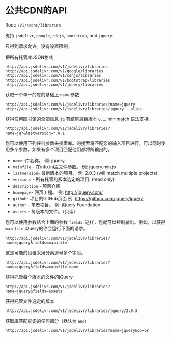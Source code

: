 # 公共CDN的API

Root: `/v1/<cdn>/libraries`

支持 `jsdelivr`, `google`, `cdnjs`, `bootstrap`, and `jquery`.

只得到请求允许。没有设置限制。

把所有托管库JSON格式

```
http://api.jsdelivr.com/v1/jsdelivr/libraries
http://api.jsdelivr.com/v1/google/libraries
http://api.jsdelivr.com/v1/cdnjs/libraries
http://api.jsdelivr.com/v1/bootstrap/libraries
http://api.jsdelivr.com/v1/jquery/libraries
```


获取一个单一的库的基础上 `name` 参数.

```
http://api.jsdelivr.com/v1/jsdelivr/libraries?name=jquery
http://api.jsdelivr.com/v1/jsdelivr/libraries/jquery - alias
```

获得任何图书馆的全部信息 `jq` 有结尾最新版本 `0.1`. [minimatch](https://www.npmjs.org/package/minimatch) 语法支持.

```
http://api.jsdelivr.com/v1/jsdelivr/libraries?name=jq*&lastversion=*.0.1
```

您可以使用下列任何参数来搜索库。的搜索将匹配您的输入项目进行。可以同时使用多个参数。如果有多个项目匹配他们都将所输出的。

* `name` -库名称。 例: jquery
* `mainfile` - 在info.ini主文件参数。 例: jquery.min.js
* `lastversion`- 最新版本的项目。 例: 2.0.3 (will match multiple projects)
* `versions` -  所有托管的版本选定的项目. (read only)
* `description` - 项目介绍
* `homepage`- 网页工程。 例: http://jquery.com/
* `github`- 项目的GitHub页面 例: https://github.com/jquery/jquery
* `author` - 笔者项目。 例: jQuery Foundation
* `assets` - 每版本的文件。（只读）


您可以使用参数结合上面的参数 `fields`. 这样，您就可以控制输出。例如，以获得 `mainfile` jQuery的你会运行下面的请求。

```
http://api.jsdelivr.com/v1/jsdelivr/libraries?name=jquery&fields=mainfile
```


这是可能的设置采用分离逗号多个字段。

```
http://api.jsdelivr.com/v1/jsdelivr/libraries?name=jquery&fields=mainfile,name
```

获得托管每个版本的文件的jQuery
```
http://api.jsdelivr.com/v1/jsdelivr/libraries?name=jquery&fields=assets
```

获得托管文件选定的版本
```
http://api.jsdelivr.com/v1/jsdelivr/libraries/jquery/2.0.3
```

获取库匹配查询的任何部分（默认为 `and`)
```
http://api.jsdelivr.com/v1/jsdelivr/libraries?name=jquery&op=or
```
